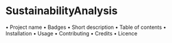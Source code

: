 # SustainabilityAnalysis
•
Project name
•
Badges
•
Short description
•
Table of contents
•
Installation
•
Usage
•
Contributing
•
Credits
•
Licence
